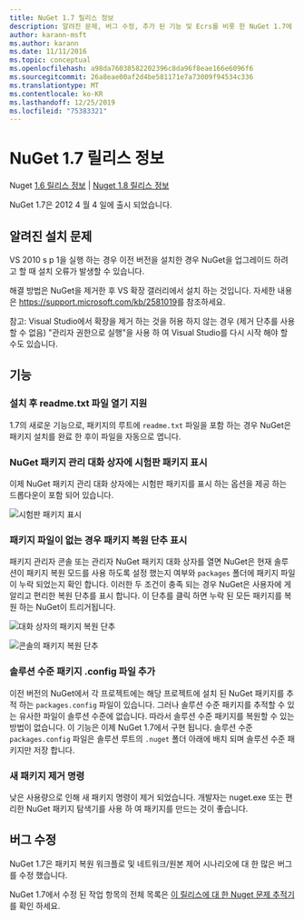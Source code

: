 ```yaml
---
title: NuGet 1.7 릴리스 정보
description: 알려진 문제, 버그 수정, 추가 된 기능 및 Ecrs를 비롯 한 NuGet 1.7에 대 한 릴리스 정보입니다.
author: karann-msft
ms.author: karann
ms.date: 11/11/2016
ms.topic: conceptual
ms.openlocfilehash: a98da76038582202396c8da96f8eae166e6096f6
ms.sourcegitcommit: 26a8eae00af2d4be581171e7a73009f94534c336
ms.translationtype: MT
ms.contentlocale: ko-KR
ms.lasthandoff: 12/25/2019
ms.locfileid: "75383321"
---
```

# <a name="nuget-17-release-notes"></a>NuGet 1.7 릴리스 정보

Nuget [1.6 릴리스 정보](../release-notes/nuget-1.6.md) | [Nuget 1.8 릴리스 정보](../release-notes/nuget-1.8.md)

NuGet 1.7은 2012 4 월 4 일에 출시 되었습니다.

## <a name="known-installation-issue"></a>알려진 설치 문제
VS 2010 s p 1을 실행 하는 경우 이전 버전을 설치한 경우 NuGet을 업그레이드 하려고 할 때 설치 오류가 발생할 수 있습니다.

해결 방법은 NuGet을 제거한 후 VS 확장 갤러리에서 설치 하는 것입니다.  자세한 내용은 <https://support.microsoft.com/kb/2581019>를 참조하세요.

참고: Visual Studio에서 확장을 제거 하는 것을 허용 하지 않는 경우 (제거 단추를 사용할 수 없음) "관리자 권한으로 실행"을 사용 하 여 Visual Studio를 다시 시작 해야 할 수도 있습니다.

## <a name="features"></a>기능

### <a name="support-opening-readmetxt-file-after-installation"></a>설치 후 readme.txt 파일 열기 지원
1\.7의 새로운 기능으로, 패키지의 루트에 `readme.txt` 파일을 포함 하는 경우 NuGet은 패키지 설치를 완료 한 후이 파일을 자동으로 엽니다.

### <a name="show-prerelease-packages-in-the-manage-nuget-packages-dialog"></a>NuGet 패키지 관리 대화 상자에 시험판 패키지 표시
이제 NuGet 패키지 관리 대화 상자에는 시험판 패키지를 표시 하는 옵션을 제공 하는 드롭다운이 포함 되어 있습니다.

![시험판 패키지 표시](./media/prerelease-dropdown.png)

### <a name="show-package-restore-button-when-package-files-are-missing"></a>패키지 파일이 없는 경우 패키지 복원 단추 표시
패키지 관리자 콘솔 또는 관리자 NuGet 패키지 대화 상자를 열면 NuGet은 현재 솔루션이 패키지 복원 모드를 사용 하도록 설정 했는지 여부와 `packages` 폴더에 패키지 파일이 누락 되었는지 확인 합니다. 이러한 두 조건이 충족 되는 경우 NuGet은 사용자에 게 알리고 편리한 복원 단추를 표시 합니다. 이 단추를 클릭 하면 누락 된 모든 패키지를 복원 하는 NuGet이 트리거됩니다.

![대화 상자의 패키지 복원 단추](./media/packagerestore-dialog.png)

![콘솔의 패키지 복원 단추](./media/packagerestore-console.png)

### <a name="add-solution-level-packagesconfig-file"></a>솔루션 수준 패키지 .config 파일 추가
이전 버전의 NuGet에서 각 프로젝트에는 해당 프로젝트에 설치 된 NuGet 패키지를 추적 하는 `packages.config` 파일이 있습니다. 그러나 솔루션 수준 패키지를 추적할 수 있는 유사한 파일이 솔루션 수준에 없습니다. 따라서 솔루션 수준 패키지를 복원할 수 있는 방법이 없습니다.
이 기능은 이제 NuGet 1.7에서 구현 됩니다. 솔루션 수준 `packages.config` 파일은 솔루션 루트의 `.nuget` 폴더 아래에 배치 되며 솔루션 수준 패키지만 저장 합니다.

### <a name="remove-new-package-command"></a>새 패키지 제거 명령
낮은 사용량으로 인해 새 패키지 명령이 제거 되었습니다. 개발자는 nuget.exe 또는 편리한 NuGet 패키지 탐색기를 사용 하 여 패키지를 만드는 것이 좋습니다.

## <a name="bug-fixes"></a>버그 수정
NuGet 1.7은 패키지 복원 워크플로 및 네트워크/원본 제어 시나리오에 대 한 많은 버그를 수정 했습니다.

NuGet 1.7에서 수정 된 작업 항목의 전체 목록은 [이 릴리스에 대 한 Nuget 문제 추적기](http://nuget.codeplex.com/workitem/list/advanced?keyword=&status=Closed&type=All&priority=All&release=NuGet%201.7&assignedTo=All&component=All&sortField=Votes&sortDirection=Descending&page=0)를 확인 하세요.
